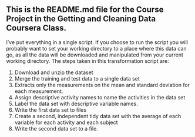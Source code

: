 ## This is the README.md file for the Course Project in the Getting and Cleaning Data Coursera Class.
I’ve put everything in a single script.
If you choose to run the script you will probably want to set your working directory to a place where this data can go, as all the data will be downloaded and manipulated from your current working directory.
The steps taken in this transformation script are:
1.	Download and unzip the dataset
2.	Merge the training and test data to a single data set
3.	Extracts only the measurements on the mean and standard deviation for each measurement.
4.	Assign descriptive activity names to name the activities in the data set
5.	Label the data set with descriptive variable names.
6.	Write the first data set to files
7.	Create a second, independent tidy data set with the average of each variable for each activity and each subject
8.	Write the second data set to a file.
